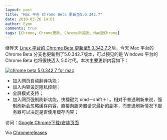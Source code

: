 ```yaml
---
layout: post
title: "Mac 平台 Chrome Beta 更新至5.0.342.7"
date: 2010-03-26 14:01
author: Eyon
comments: true
tags: [Chrome, Chrome更新, Chrome测试版, Mac版Chrome]
---
```

继昨天 [Linux 平台的 Chrome Beta 更新至5.0.342.7](http://www.chromi.org/archives/3855)之后，今天 Mac 平台的 Chrome Beta 分支也更新到了5.0.342.7版本，可以预见的是 Windows 平台的 Chrome Beta 也将很快迈入 5.0时代。本次主要更新内容如下：

<a href="http://img.chromi.org/2010/03/chrome-beta-5.0.342.7-for-mac.png">![](http://img.chromi.org/2010/03/chrome-beta-5.0.342.7-for-mac.png "chrome beta 5.0.342.7 for mac")</a>



*   加入网页自动翻译功能；
*   加入内容设定隐私控制；
*   全屏模式支持；
*   加入网页强制刷新功能，快捷键为 cmd＋shift＋r 。相对于普通刷新来说，强制刷新会忽略缓存内容，直接向服务器请求最新的副本，而普通刷新情况下服务器可以决定是否使用缓存内容；

访问：[Google Chrome下载/安装页面](http://www.chromi.org/chromedownload)

Via [Chromereleases](http://googlechromereleases.blogspot.com/2010/03/beta-update-translate-for-mac.html)
